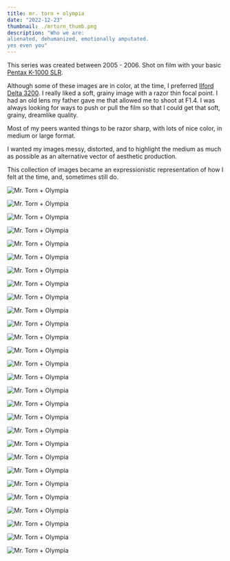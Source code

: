 ```yaml
---
title: mr. torn + olympia
date: "2022-12-23"
thumbnail: ./mrtorn_thumb.png
description: "Who we are: 
alienated, dehumanized, emotionally amputated. 
yes even you"
---
```


This series was created between 2005 - 2006. Shot on film with your basic [Pentax K-1000 SLR](https://en.wikipedia.org/wiki/Pentax_K1000 "https://en.wikipedia.org/wiki/Pentax_K1000").

Although some of these images are in color, at the time, I preferred [Ilford Delta 3200](https://en.wikipedia.org/wiki/Ilford_Delta "https://en.wikipedia.org/wiki/Ilford_Delta"). I really liked a soft, grainy image with a razor thin focal point. I had an old lens my father gave me that allowed me to shoot at F1.4. I was always looking for ways to push or pull the film so that I could get that soft, grainy, dreamlike quality.

Most of my peers wanted things to be razor sharp, with lots of nice color, in medium or large format.

I wanted my images messy, distorted, and to highlight the medium as much as possible as an alternative vector of aesthetic production.

This collection of images became an expressionistic representation of how I felt at the time, and, sometimes still do.

<div class="kg-card kg-image-card kg-width-card">

![Mr. Torn + Olympia](./mr_torn_1.jpeg)

</div>

<div class="kg-card kg-image-card kg-width-card">

![Mr. Torn + Olympia](./mr_torn_2.jpeg)

</div>
<div class="kg-card kg-image-card kg-width-card">

![Mr. Torn + Olympia](./mr_torn_3.jpeg)

</div>
<div class="kg-card kg-image-card kg-width-card">

![Mr. Torn + Olympia](./mr_torn_4.jpeg)

</div>
<div class="kg-card kg-image-card kg-width-card">

![Mr. Torn + Olympia](./mr_torn_5.jpeg)

</div>
<div class="kg-card kg-image-card kg-width-card">

![Mr. Torn + Olympia](./mr_torn_6.jpeg)

</div>
<div class="kg-card kg-image-card kg-width-card">

![Mr. Torn + Olympia](./mr_torn_7.jpeg)

</div>
<div class="kg-card kg-image-card kg-width-card">

![Mr. Torn + Olympia](./mr_torn_8.jpeg)

</div>
<div class="kg-card kg-image-card kg-width-card">

![Mr. Torn + Olympia](./mr_torn_9.jpeg)

</div>
<div class="kg-card kg-image-card kg-width-card">

![Mr. Torn + Olympia](./mr_torn_10.jpeg)

</div>
<div class="kg-card kg-image-card kg-width-card">

![Mr. Torn + Olympia](./mr_torn_11.jpeg)

</div>
<div class="kg-card kg-image-card kg-width-card">

![Mr. Torn + Olympia](./mr_torn_12.jpeg)

</div>
<div class="kg-card kg-image-card kg-width-card">

![Mr. Torn + Olympia](./mr_torn_13.jpeg)

</div>
<div class="kg-card kg-image-card kg-width-card">

![Mr. Torn + Olympia](./mr_torn_14.jpeg)

</div>
<div class="kg-card kg-image-card kg-width-card">

![Mr. Torn + Olympia](./mr_torn_15.jpeg)

</div>
<div class="kg-card kg-image-card kg-width-card">

![Mr. Torn + Olympia](./mr_torn_16.jpeg)

</div>
<div class="kg-card kg-image-card kg-width-card">

![Mr. Torn + Olympia](./mr_torn_17.jpeg)

</div>
<div class="kg-card kg-image-card kg-width-card">

![Mr. Torn + Olympia](./mr_torn_18.jpeg)

</div>
<div class="kg-card kg-image-card kg-width-card">

![Mr. Torn + Olympia](./mr_torn_19.jpeg)

</div>
<div class="kg-card kg-image-card kg-width-card">

![Mr. Torn + Olympia](./mr_torn_20.jpeg)

</div>
<div class="kg-card kg-image-card kg-width-card">

![Mr. Torn + Olympia](./mr_torn_21.jpeg)

</div>
<div class="kg-card kg-image-card kg-width-card">

![Mr. Torn + Olympia](./mr_torn_22.jpeg)

</div>
<div class="kg-card kg-image-card kg-width-card">

![Mr. Torn + Olympia](./mr_torn_23.jpeg)

</div>
<div class="kg-card kg-image-card kg-width-card">

![Mr. Torn + Olympia](./mr_torn_24.jpeg)

</div>
<div class="kg-card kg-image-card kg-width-card">

![Mr. Torn + Olympia](./mr_torn_25.jpeg)

</div>
<div class="kg-card kg-image-card kg-width-card">

![Mr. Torn + Olympia](./mr_torn_26.jpeg)

</div>
<div class="kg-card kg-image-card kg-width-card">

![Mr. Torn + Olympia](./mr_torn_27.jpeg)

</div>
<div class="kg-card kg-image-card kg-width-card">

![Mr. Torn + Olympia](./mr_torn_28.jpeg)

</div>
